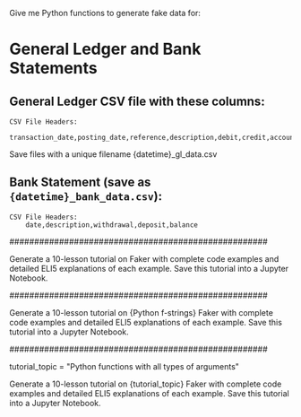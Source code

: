 

Give me Python functions to generate fake data for:

# General Ledger and Bank Statements

## General Ledger CSV file with these columns: 

    CSV File Headers:
        transaction_date,posting_date,reference,description,debit,credit,account_code,account_name

Save files with a unique filename {datetime}_gl_data.csv

## Bank Statement (save as `{datetime}_bank_data.csv`):

    CSV File Headers:
        date,description,withdrawal,deposit,balance


####################################################

Generate a 10-lesson tutorial on Faker with complete code examples and detailed ELI5 explanations of each example.  Save this tutorial into a Jupyter Notebook.  

####################################################

Generate a 10-lesson tutorial on {Python f-strings} Faker with complete code examples and detailed ELI5 explanations of each example.  Save this tutorial into a Jupyter Notebook.  

####################################################

tutorial_topic = "Python functions with all types of arguments"

Generate a 10-lesson tutorial on {tutorial_topic} Faker with complete code examples and detailed ELI5 explanations of each example.  Save this tutorial into a Jupyter Notebook.  


